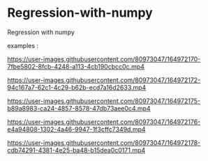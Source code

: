 # Regression-with-numpy
Regression with numpy

examples :


https://user-images.githubusercontent.com/80973047/164972170-7fbe5802-8fcb-4248-a113-4cb190cbcc0c.mp4



https://user-images.githubusercontent.com/80973047/164972172-94c167a7-62c1-4c29-b62b-ecd7a16d2633.mp4



https://user-images.githubusercontent.com/80973047/164972175-b89a8983-ca24-4857-8578-47db73aee0c4.mp4



https://user-images.githubusercontent.com/80973047/164972176-e4a94808-1302-4a46-9947-1f3cffc7349d.mp4



https://user-images.githubusercontent.com/80973047/164972178-cdb74291-4381-4e25-ba48-b15dea0c0171.mp4

